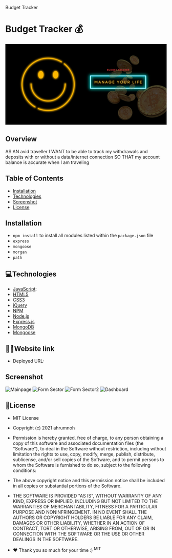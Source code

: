 Budget Tracker

# Budget Tracker 💰

![Workout Tracker](https://github.com/ahrumnoh/budgetTrackers/blob/main/public/image/Budget%20Tracker.jpg?raw=true)


  ## Overview

AS AN avid traveller
I WANT to be able to track my withdrawals and deposits with or without a data/internet connection
SO THAT my account balance is accurate when I am traveling

  ## Table of Contents
  * [Installation](#installation)
  * [Technologies](#technologies)
  * [Screenshot](#Screenshot)
  * [License](#license)

  
  ## Installation
  * ```npm install``` to install all modules listed within the ```package.json``` file<br>
  * ```express```<br>
  * ```mongoose```<br>
  * ```morgan```<br>
  * ```path```<br>
    
  ## 💻Technologies
  * <a href="www.javascript.com" target="_blank">JavaScript</a>:
  * <a href="https://developer.mozilla.org/en-US/docs/Web/Guide/HTML/HTML5" target="_blank">HTML5</a>
  * <a href="http://www.css3.info/" target="_blank">CSS3</a>
  * <a href="www.jquery.com" target="_blank">jQuery</a>
  * <a href="www.npmjs.com" target="_blank">NPM</a>
  * <a href="https://nodejs.org/en/" target="_blank">Node.js</a>
  * <a href="https://expressjs.com/" target="_blank">Express.js</a>
  * <a href="https://www.mongodb.com/" target="_blank">MongoDB</a>
  * <a href="https://mongoosejs.com/" target="_blank">Mongoose</a>

   ## 👨‍🦯Website link ##

   * Deployed URL: 
  ## Screenshot
  ![Mainpage]()
  ![Form Sector]()
  ![Form Sector2]()
  ![Dashboard]()
  

  ## 🚩License

*   MIT License

* Copyright (c) 2021 ahrumnoh

* Permission is hereby granted, free of charge, to any person obtaining a copy
of this software and associated documentation files (the "Software"), to deal
in the Software without restriction, including without limitation the rights
to use, copy, modify, merge, publish, distribute, sublicense, and/or sell
copies of the Software, and to permit persons to whom the Software is
furnished to do so, subject to the following conditions:

* The above copyright notice and this permission notice shall be included in all
copies or substantial portions of the Software.

* THE SOFTWARE IS PROVIDED "AS IS", WITHOUT WARRANTY OF ANY KIND, EXPRESS OR
IMPLIED, INCLUDING BUT NOT LIMITED TO THE WARRANTIES OF MERCHANTABILITY,
FITNESS FOR A PARTICULAR PURPOSE AND NONINFRINGEMENT. IN NO EVENT SHALL THE
AUTHORS OR COPYRIGHT HOLDERS BE LIABLE FOR ANY CLAIM, DAMAGES OR OTHER
LIABILITY, WHETHER IN AN ACTION OF CONTRACT, TORT OR OTHERWISE, ARISING FROM,
OUT OF OR IN CONNECTION WITH THE SOFTWARE OR THE USE OR OTHER DEALINGS IN THE
SOFTWARE.



* ❤ Thank you so much for your time :)
<sup>MIT</sup>
  

